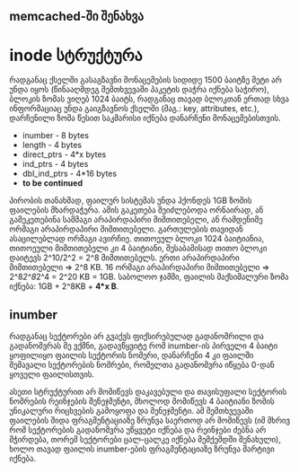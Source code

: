 ## **memcached-ში შენახვა**

# inode სტრუქტურა
რადგანაც ქსელში გასაგზავნი მონაცემების სიდიდე 1500 ბაიტზე მეტი არ უნდა იყოს (წინააღმდეგ შემთხვევაში პაკეტის დაჭრა იქნება საჭირო), ბლოკის ზომას ვიღებ 1024 ბაიტს, რადგანაც თავად ბლოკთან ერთად სხვა ინფორმაციაც უნდა გაიგზავნოს ქსელში (მაგ.: key, attributes, etc.), დარჩენილი ზომა წესით საკმარისი იქნება დანარჩენი მონაცემებისთვის.


* inumber      - 8 bytes
* length       - 4 bytes
* direct_ptrs  - 4*x bytes
* ind_ptrs     - 4 bytes
* dbl_ind_ptrs - 4*16 bytes
* **to be continued**

პირობის თანახმად, ფაილურ სისტემას უნდა ჰქონდეს 1GB ზომის ფაილების მხარდაჭერა.
ამის გაკეთება შეიძლებოდა ორნაირად, ან გამეკეთებინა სამმაგი არაპირდაპირი მიმთითებელი, ან რამდენიმე ორმაგი არაპირდაპირი მიმთითებელი. გართულების თავიდან ასაცილებლად ორმაგი ავირჩიე.
თითოეულ ბლოკი 1024 ბაიტიანია, თითოეული მიმთითებელი კი 4 ბაიტიანი, შესაბამისად თითო ბლოკი დაიტევს 2^10/2^2 = 2^8 მიმთითებელს.
ერთი არაპირდაპირი მიმთითებელი => 2^8 KB.
16 ორმაგი არაპირდაპირი მიმთითებელი => 2^8*2^8*2^4 = 2^20 KB = 1GB.
საბოლოო ჯამში, ფაილის მაქსიმალური ზომა იქნება: 1GB + 2^8KB + **4*x B**.

## inumber
რადგანაც სექტორები არ გვაქვს ფიქსირებულად გადანომრილი და გადანომვრას მე ვქმნი, გადავწყვიტე რომ inumber-ის პირველი 4 ბაიტი ყოფილიყო ფაილის სექტორის ნომერი, დანარჩენი 4 კი ფაილში შემავალი სექტორების ნომრები, რომელთა გადანომვრა იწყება 0-დან ყოველი ფაილისთვის.

ასეთი სტრუქტურით არ მომიწევს დაკავებული და თავისუფალი სექტორის ნომრების რეინჯების მენეჯმენტი, მხოლოდ მომიწევს 4 ბაიტიანი ზომის უნიკალური რიცხვების გამოყოფა და მენეჯმენტი. ამ შემთხვევაში ფაილების შიდა ფრაგმენტაციაზე ზრუნვა საერთოდ არ მომიწევს (იმ მხრივ რომ სექტორების გადანომვრა უწყვეტი იქნება და რეინჯები ძებნა არ მჭირდება, თორემ სექტორები ცალ-ცალკე იქნება მემქეშდში შენახული), ხოლო თავად ფაილის inumber-ების ფრაგმენტაციაზე ზრუნვა მარტივი იქნება.